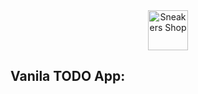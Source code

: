 <div align="center" >
  <img src="https://i.ibb.co/N6tDZWg/todo.png" alt="Sneakers Shop" width="64">
</div>
<h2>Vanila TODO App:</h2>
